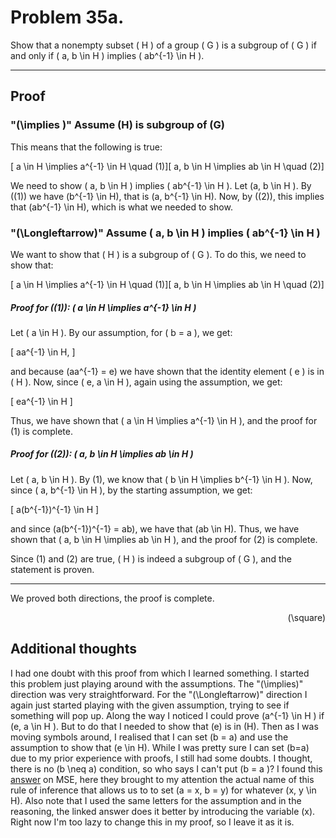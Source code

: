 # Problem  35a.

Show that a nonempty subset \( H \) of a group \( G \) is a subgroup of \( G \) if and only if \( a, b \in H \) implies \( ab^{-1} \in H \).

---

## Proof
### "\(\implies \)" Assume \(H\) is subgroup of \(G\)
This means that the following is true:

<!-- subgroup axioms -->
\[ a \in H \implies a^{-1} \in H \quad (1)\]\[ a, b \in H \implies ab \in H \quad (2)\]

We need to show \( a, b \in H \) implies \( ab^{-1} \in H \).
Let \(a, b \in H \). By \((1)\) we have \(b^{-1} \in H\), that is \(a, b^{-1} \in H\). Now, by \((2)\), this implies that \(ab^{-1} \in H\), which is what we needed to show.

### "\(\Longleftarrow\)" Assume \( a, b \in H \) implies \( ab^{-1} \in H \)

We want to show that \( H \) is a subgroup of \( G \). To do this, we need to show that:

\[ a \in H \implies a^{-1} \in H \quad (1)\]\[ a, b \in H \implies ab \in H \quad (2)\]

##### Proof for \((1)\): \( a \in H \implies a^{-1} \in H \)

Let \( a \in H \). By our assumption, for \( b = a \), we get:

\[
aa^{-1} \in H,
\]

and because \(aa^{-1} = e\) we have shown that the identity element \( e \) is in \( H \). Now, since \( e, a \in H \), again using the assumption, we get:

\[
ea^{-1} \in H
\]

Thus, we have shown that \( a \in H \implies a^{-1} \in H \), and the proof for (1) is complete.

##### Proof for \((2)\): \( a, b \in H \implies ab \in H \)

Let \( a, b \in H \). By (1), we know that \( b \in H \implies b^{-1} \in H \). Now, since \( a, b^{-1} \in H \), by the starting assumption, we get:

\[
a(b^{-1})^{-1} \in H
\]

and since \(a(b^{-1})^{-1} = ab\), we have that \(ab \in H\). Thus, we have shown that \( a, b \in H \implies ab \in H \), and the proof for (2) is complete.

Since (1) and (2) are true, \( H \) is indeed a subgroup of \( G \), and the statement is proven.

---

We proved both directions, the proof is complete. <div align="right">\(\square\)</div>
<!-- \[\square\] -->

## Additional thoughts
I had one doubt with this proof from which I learned something. I started this problem just playing around with the assumptions. The "\(\implies\)" direction was very straightforward. For the "\(\Longleftarrow\)" direction I again just started playing with the given assumption, trying to see if something will pop up. Along the way I noticed I could prove \(a^{-1} \in H \) if \(e, a \in H \). But to do that I needed to show that \(e\) is in \(H\). Then as I was moving symbols around, I realised that I can set \(b = a\) and use the assumption to show that \(e \in H\). While I was pretty sure I can set \(b=a\) due to my prior experience with proofs, I still had some doubts. I thought, there is no \(b \neq a\) condition, so who says I can't put \(b = a \)? I found this [answer](https://math.stackexchange.com/questions/3162033/h-is-a-subgroup-of-g-iff-a-b-in-h-implies-ab-1-in-h) on MSE, here they brought to my attention the actual name of this rule of inference that allows us to to set \(a = x, b = y\) for whatever \(x, y \in H\). Also note that I used the same letters for the assumption and in the reasoning, the linked answer does it better by introducing the variable \(x\). Right now I'm too lazy to change this in my proof, so I leave it as it is.